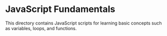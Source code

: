 # JavaScript Fundamentals

This directory contains JavaScript scripts for learning basic concepts such as variables, loops, and functions.

